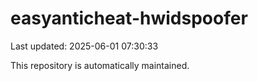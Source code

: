 # easyanticheat-hwidspoofer

Last updated: 2025-06-01 07:30:33

This repository is automatically maintained.
